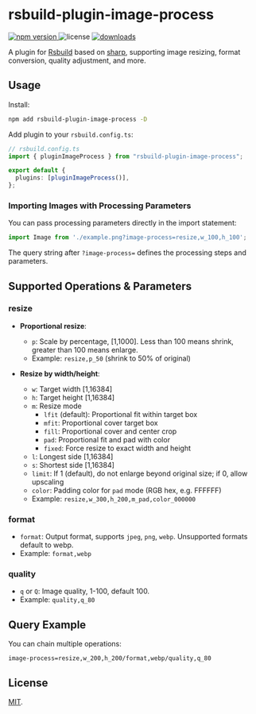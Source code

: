 # rsbuild-plugin-image-process

<p>
  <a href="https://npmjs.com/package/rsbuild-plugin-image-process">
   <img src="https://img.shields.io/npm/v/rsbuild-plugin-image-process?style=flat-square&colorA=564341&colorB=EDED91" alt="npm version" />
  </a>
  <img src="https://img.shields.io/badge/License-MIT-blue.svg?style=flat-square&colorA=564341&colorB=EDED91" alt="license" />
  <a href="https://npmcharts.com/compare/rsbuild-plugin-image-process?minimal=true"><img src="https://img.shields.io/npm/dm/rsbuild-plugin-image-process.svg?style=flat-square&colorA=564341&colorB=EDED91" alt="downloads" /></a>
</p>

A plugin for [Rsbuild](https://rsbuild.dev/) based on [sharp](https://github.com/lovell/sharp), supporting image resizing, format conversion, quality adjustment, and more.

## Usage

Install:

```bash
npm add rsbuild-plugin-image-process -D
```

Add plugin to your `rsbuild.config.ts`:

```ts
// rsbuild.config.ts
import { pluginImageProcess } from "rsbuild-plugin-image-process";

export default {
  plugins: [pluginImageProcess()],
};
```

### Importing Images with Processing Parameters

You can pass processing parameters directly in the import statement:

```js
import Image from './example.png?image-process=resize,w_100,h_100';
```

The query string after `?image-process=` defines the processing steps and parameters.

## Supported Operations & Parameters

### resize

- **Proportional resize**:
  - `p`: Scale by percentage, [1,1000]. Less than 100 means shrink, greater than 100 means enlarge.
  - Example: `resize,p_50` (shrink to 50% of original)

- **Resize by width/height**:
  - `w`: Target width [1,16384]
  - `h`: Target height [1,16384]
  - `m`: Resize mode
    - `lfit` (default): Proportional fit within target box
    - `mfit`: Proportional cover target box
    - `fill`: Proportional cover and center crop
    - `pad`: Proportional fit and pad with color
    - `fixed`: Force resize to exact width and height
  - `l`: Longest side [1,16384]
  - `s`: Shortest side [1,16384]
  - `limit`: If 1 (default), do not enlarge beyond original size; if 0, allow upscaling
  - `color`: Padding color for `pad` mode (RGB hex, e.g. FFFFFF)
  - Example: `resize,w_300,h_200,m_pad,color_000000`

### format

- `format`: Output format, supports `jpeg`, `png`, `webp`. Unsupported formats default to webp.
- Example: `format,webp`

### quality

- `q` or `Q`: Image quality, 1-100, default 100.
- Example: `quality,q_80`

## Query Example

You can chain multiple operations:

```
image-process=resize,w_200,h_200/format,webp/quality,q_80
```


## License

[MIT](./LICENSE).
